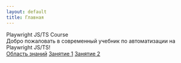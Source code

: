 ```yaml
---
layout: default
title: Главная
---
```


<link rel="stylesheet" href="{{ site.baseurl }}/assets/css/custom.css">

<div class="main-container">
  <div class="home-title">Playwright JS/TS Course</div>
  <div class="home-subtitle">Добро пожаловать в современный учебник по автоматизации на Playwright JS/TS!</div>
  <div class="home-links">
    <a href="{{ site.baseurl }}/knowledge-scope">Область знаний</a>
    <a href="{{ site.baseurl }}/lessons/lesson-1">Занятие 1</a>
    <a href="{{ site.baseurl }}/lessons/lesson-2">Занятие 2</a>
  </div>
</div> 